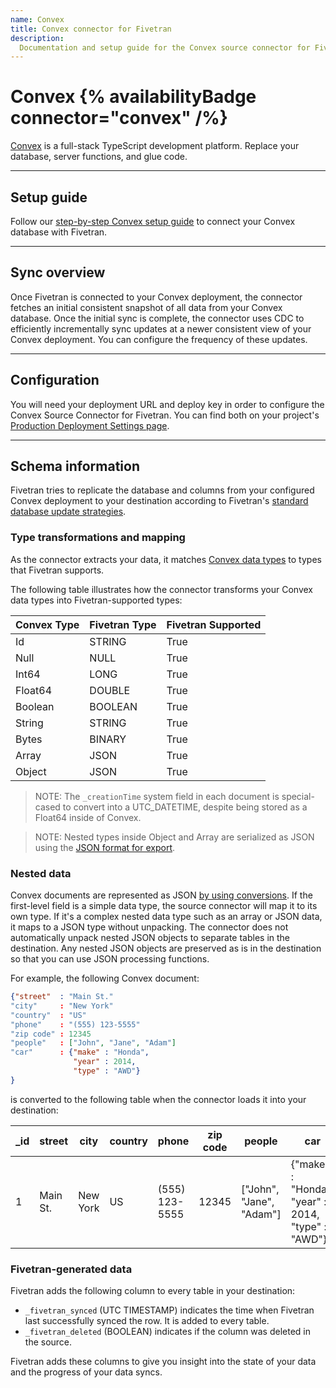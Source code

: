 ```yaml
---
name: Convex
title: Convex connector for Fivetran
description:
  Documentation and setup guide for the Convex source connector for Fivetran.
---
```


# Convex {% availabilityBadge connector="convex" /%}

[Convex](https://convex.dev) is a full-stack TypeScript development platform.
Replace your database, server functions, and glue code.

---

## Setup guide

Follow our [step-by-step Convex setup guide](/docs/databases/convex/setup-guide) to connect your Convex database with Fivetran.

---

## Sync overview

Once Fivetran is connected to your Convex deployment, the connector fetches an
initial consistent snapshot of all data from your Convex database. Once the
initial sync is complete, the connector uses CDC to efficiently incrementally
sync updates at a newer consistent view of your Convex deployment. You can
configure the frequency of these updates.

---

## Configuration

You will need your deployment URL and deploy key in order to configure the
Convex Source Connector for Fivetran. You can find both on your project's
[Production Deployment Settings page](https://docs.convex.dev/dashboard/deployments/deployment-settings).

---

## Schema information

Fivetran tries to replicate the database and columns from your configured Convex
deployment to your destination according to Fivetran's
[standard database update strategies](/docs/databases#transformationandmappingoverview).

### Type transformations and mapping

As the connector extracts your data, it matches
[Convex data types](https://docs.convex.dev/database/types) to types that
Fivetran supports.

The following table illustrates how the connector transforms your Convex data
types into Fivetran-supported types:

| Convex Type | Fivetran Type | Fivetran Supported |
| ----------- | ------------- | ------------------ |
| Id          | STRING        | True               |
| Null        | NULL          | True               |
| Int64       | LONG          | True               |
| Float64     | DOUBLE        | True               |
| Boolean     | BOOLEAN       | True               |
| String      | STRING        | True               |
| Bytes       | BINARY        | True               |
| Array       | JSON          | True               |
| Object      | JSON          | True               |

> NOTE: The `_creationTime` system field  in each document is special-cased to
> convert into a UTC_DATETIME, despite being stored as a Float64 inside of
> Convex.

> NOTE: Nested types inside Object and Array are serialized as JSON using the
> [JSON format for export](https://docs.convex.dev/database/types).

### Nested data

Convex documents are represented as JSON [by using conversions](https://docs.convex.dev/database/types).
If the first-level field is a
simple data type, the source connector will map it to its own type. If it's a
complex nested data type such as an array or JSON data, it maps to a JSON type
without unpacking. The connector does not automatically unpack nested JSON
objects to separate tables in the destination. Any nested JSON objects are
preserved as is in the destination so that you can use JSON processing
functions.

For example, the following Convex document:

```json
{"street"  : "Main St."
"city"     : "New York"
"country"  : "US"
"phone"    : "(555) 123-5555"
"zip code" : 12345
"people"   : ["John", "Jane", "Adam"]
"car"      : {"make" : "Honda",
              "year" : 2014,
              "type" : "AWD"}
}
```

is converted to the following table when the connector loads it into your
destination:

| \_id | street   | city     | country | phone          | zip code | people                   | car                                               |
| ---- | -------- | -------- | ------- | -------------- | -------- | ------------------------ | ------------------------------------------------- |
| 1    | Main St. | New York | US      | (555) 123-5555 | 12345    | ["John", "Jane", "Adam"] | {"make" : "Honda", "year" : 2014, "type" : "AWD"} |

### Fivetran-generated data

Fivetran adds the following column to every table in your destination:

- `_fivetran_synced` (UTC TIMESTAMP) indicates the time when Fivetran last
  successfully synced the row. It is added to every table.
- `_fivetran_deleted` (BOOLEAN) indicates if the column was deleted in the
  source.

Fivetran adds these columns to give you insight into the state of your data and
the progress of your data syncs.
